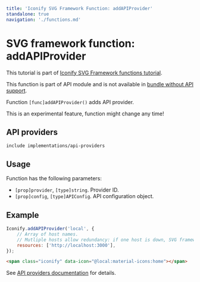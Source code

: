 ```yaml
title: 'Iconify SVG Framework Function: addAPIProvider'
standalone: true
navigation: './functions.md'
```

# SVG framework function: addAPIProvider

This tutorial is part of [Iconify SVG Framework functions tutorial](./functions.md#api).

This function is part of API module and is not available in [bundle without API support](./without-api.md).

Function `[func]addAPIProvider()` adds API provider.

This is an experimental feature, function might change any time!

## API providers

`include implementations/api-providers`

## Usage

Function has the following parameters:

- `[prop]provider`, `[type]string`. Provider ID.
- `[prop]config`, `[type]APIConfig`. API configuration object.

## Example

```js
Iconify.addAPIProvider('local', {
	// Array of host names.
	// Mutliple hosts allow redundancy: if one host is down, SVG framework will query another host.
	resources: ['http://localhost:3000'],
});
```

```html
<span class="iconify" data-icon="@local:material-icons:home"></span>
```

See [API providers documentation](../../sources/api/providers.md) for details.
